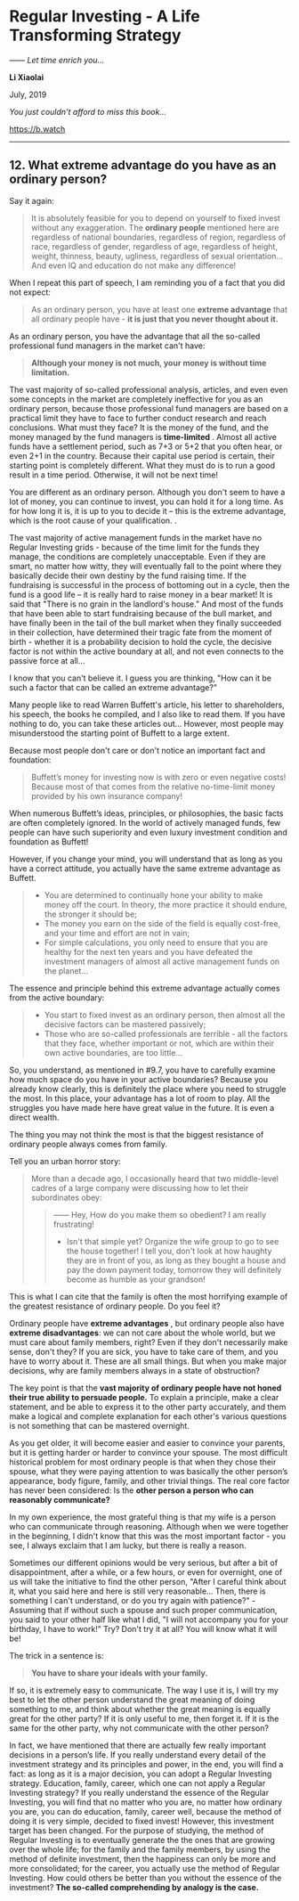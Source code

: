 # Regular Investing - A Life Transforming Strategy

*—— Let time enrich you…*

**Li Xiaolai**

July, 2019

*You just couldn't afford to miss this book...*

https://b.watch

---

## 12. What extreme advantage do you have as an ordinary person?

Say it again:

> It is absolutely feasible for you to depend on yourself to fixed invest without any exaggeration. The **ordinary people** mentioned here are regardless of national boundaries, regardless of region, regardless of race, regardless of gender, regardless of age, regardless of height, weight, thinness, beauty, ugliness, regardless of sexual orientation... And even IQ and education do not make any difference!

When I repeat this part of speech, I am reminding you of a fact that you did not expect:

> As an ordinary person, you have at least one **extreme advantage** that all ordinary people have - **it is just that you never thought about it.**

As an ordinary person, you have the advantage that all the so-called professional fund managers in the market can't have:

> **Although your money is not much, your money is without time limitation.**

The vast majority of so-called professional analysis, articles, and even even some concepts in the market are completely ineffective for you as an ordinary person, because those professional fund managers are based on a practical limit they have to face to further conduct research and reach conclusions. What must they face? It is the money of the fund, and the money managed by the fund managers is **time-limited** . Almost all active funds have a settlement period, such as 7+3 or 5+2 that you often hear, or even 2+1 in the country. Because their capital use period is certain, their starting point is completely different. What they must do is to run a good result in a time period. Otherwise, it will not be next time!

You are different as an ordinary person. Although you don't seem to have a lot of money, you can continue to invest, you can hold it for a long time. As for how long it is, it is up to you to decide it – this is the extreme advantage, which is the root cause of your qualification. .

The vast majority of active management funds in the market have no Regular Investing grids - because of the time limit for the funds they manage, the conditions are completely unacceptable. Even if they are smart, no matter how witty, they will eventually fall to the point where they basically decide their own destiny by the fund raising time. If the fundraising is successful in the process of bottoming out in a cycle, then the fund is a good life – it is really hard to raise money in a bear market! It is said that "There is no grain in the landlord's house." And most of the funds that have been able to start fundraising because of the bull market, and have finally been in the tail of the bull market when they finally succeeded in their collection, have determined their tragic fate from the moment of birth - whether it is a probability decision to hold the cycle, the decisive factor is not within the active boundary at all, and not even connects to the passive force at all...

I know that you can't believe it. I guess you are thinking, "How can it be such a factor that can be called an extreme advantage?"

Many people like to read Warren Buffett's article, his letter to shareholders, his speech, the books he compiled, and I also like to read them. If you have nothing to do, you can take these articles out... However, most people may misunderstood the starting point of Buffett to a large extent.

Because most people don't care or don't notice an important fact and foundation:

> Buffett’s money for investing now is with zero or even negative costs! Because most of that comes from the relative no-time-limit money provided by his own insurance company!

When numerous Buffett’s ideas, principles, or philosophies, the basic facts are often completely ignored. In the world of actively managed funds, few people can have such superiority and even luxury investment condition and foundation as Buffett!

However, if you change your mind, you will understand that as long as you have a correct attitude, you actually have the same extreme advantage as Buffett.

> - You are determined to continually hone your ability to make money off the court. In theory, the more practice it should endure, the stronger it should be;
> - The money you earn on the side of the field is equally cost-free, and your time and effort are not in vain;
> - For simple calculations, you only need to ensure that you are healthy for the next ten years and you have defeated the investment managers of almost all active management funds on the planet...

The essence and principle behind this extreme advantage actually comes from the active boundary:

> - You start to fixed invest as an ordinary person, then almost all the decisive factors can be mastered passively;
> - Those who are so-called professionals are terrible - all the factors that they face, whether important or not, which are within their own active boundaries, are too little...

So, you understand, as mentioned in #9.7, you have to carefully examine how much space do you have in your active boundaries? Because you already know clearly, this is definitely the place where you need to struggle the most. In this place, your advantage has a lot of room to play. All the struggles you have made here have great value in the future. It is even a direct wealth.

The thing you may not think the most is that the biggest resistance of ordinary people always comes from family.

Tell you an urban horror story:

> More than a decade ago, I occasionally heard that two middle-level cadres of a large company were discussing how to let their subordinates obey:
> > —— Hey, How do you make them so obedient? I am really frustrating!
> > - Isn't that simple yet? Organize the wife group to go to see the house together! I tell you, don't look at how haughty they are in front of you, as long as they bought a house and pay the down payment today, tomorrow they will definitely become as humble as your grandson!

This is what I can cite that the family is often the most horrifying example of the greatest resistance of ordinary people. Do you feel it?

Ordinary people have **extreme advantages** , but ordinary people also have **extreme disadvantages**: we can not care about the whole world, but we must care about family members, right? Even if they don't necessarily make sense, don't they? If you are sick, you have to take care of them, and you have to worry about it. These are all small things. But when you make major decisions, why are family members always in a state of obstruction?

The key point is that the **vast majority of ordinary people have not honed their true ability to persuade people.** To explain a principle, make a clear statement, and be able to express it to the other party accurately, and them make a logical and complete explanation for each other's various questions is not something that can be mastered overnight.

As you get older, it will become easier and easier to convince your parents, but it is getting harder or harder to convince your spouse. The most difficult historical problem for most ordinary people is that when they chose their spouse, what they were paying attention to was basically the other person’s appearance, body figure, family, and other trivial things. The real core factor has never been considered: Is the **other person a person who can reasonably communicate?**

In my own experience, the most grateful thing is that my wife is a person who can communicate through reasoning. Although when we were together in the beginning, I didn't know that this was the most important factor - you see, I always exclaim that I am lucky, but there is really a reason.

Sometimes our different opinions would be very serious, but after a bit of disappointment, after a while, or a few hours, or even for overnight, one of us will take the initiative to find the other person, "After I careful think about it, what you said here and here is still very reasonable... Then, there is something I can't understand, or do you try again with patience?" - Assuming that if without such a spouse and such proper communication, you said to your other half like what I did, "I will not accompany you for your birthday, I have to work!" Try? Don't try it at all? You will know what it will be!

The trick in a sentence is:

> **You have to share your ideals with your family.**

If so, it is extremely easy to communicate. The way I use it is, I will try my best to let the other person understand the great meaning of doing something to me, and think about whether the great meaning is equally great for the other party? If it is only useful to me, then forget it. If it is the same for the other party, why not communicate with the other person?

In fact, we have mentioned that there are actually few really important decisions in a person’s life. If you really understand every detail of the investment strategy and its principles and power, in the end, you will find a fact: as long as it is a major decision, you can adopt a Regular Investing strategy. Education, family, career, which one can not apply a Regular Investing strategy? If you really understand the essence of the Regular Investing, you will find that no matter who you are, no matter how ordinary you are, you can do education, family, career well, because the method of doing it is very simple, decided to fixed invest! However, this investment target has been changed. For the purpose of studying, the method of Regular Investing is to eventually generate the the ones that are growing over the whole life; for the family and the family members, by using the method of definite investment, then the happiness can only be more and more consolidated; for the career, you actually use the method of Regular Investing. How could others be better than you without the essence of the investment? **The so-called comprehending by analogy is the case.**
